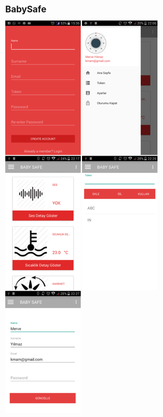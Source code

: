 # BabySafe 

<img src="https://github.com/merveylmz/ScreenShots/blob/master/Android/Screenshot_2017-04-04-15-36-19.png" width="240"> <img src="https://github.com/merveylmz/ScreenShots/blob/master/Android/Screenshot_2017-04-12-22-06-02.png" width="240"> <img src="https://github.com/merveylmz/ScreenShots/blob/master/Android/Screenshot_2017-04-12-22-17-59.png" width="240"> <img src="https://github.com/merveylmz/ScreenShots/blob/master/Android/Screenshot_2017-04-12-22-26-35.png" width="240"> <img src="https://github.com/merveylmz/ScreenShots/blob/master/Android/Screenshot_2017-04-12-22-27-02.kisa.png" width="240"> 

